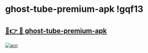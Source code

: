 # ghost-tube-premium-apk !gqf13

# <h2><a href="https://souh8a.esa.edu.pl?title=ghost-tube-premium-apk&ref=gqf13">🔗👉 🔴 ghost-tube-premium-apk</a></h2>

[![acn](https://github.com/user-attachments/assets/0f9c940e-d8b0-45ae-aac7-cd30a18b3e1c)](https://souh8a.esa.edu.pl?title=ghost-tube-premium-apk&ref=gqf13)

